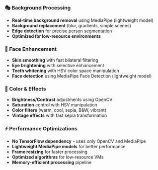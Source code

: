 ### 🎭 Background Processing
- **Real-time background removal** using MediaPipe (lightweight model)
- **Background replacement** (blur, gradients, simple scenes)
- **Edge detection** for precise person segmentation
- **Optimized for low-resource environments**

### 👤 Face Enhancement
- **Skin smoothing** with fast bilateral filtering
- **Eye brightening** with selective enhancement
- **Teeth whitening** with HSV color space manipulation
- **Face detection** using MediaPipe Face Detection (lightweight model)

### 🎨 Color & Effects
- **Brightness/Contrast** adjustments using OpenCV
- **Saturation** control with HSV manipulation
- **Color filters** (warm, cool, sepia, B&W, vibrant)
- **Vintage effects** with fast sepia transformation

### ⚡ Performance Optimizations
- **No TensorFlow dependency** - uses only OpenCV and MediaPipe
- **Lightweight MediaPipe models** for better performance
- **Frame resizing** for faster processing
- **Optimized algorithms** for low-resource VMs
- **Memory-efficient processing** pipeline
